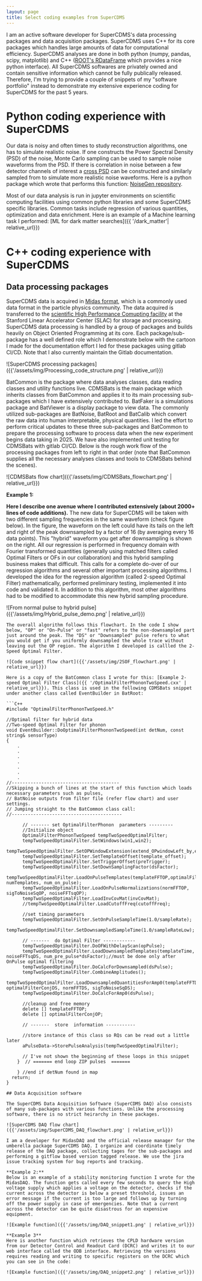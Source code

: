 ```yaml
---
layout: page
title: Select coding examples from SuperCDMS
---
```


I am an active software developer for SuperCDMS's data processing packages and data acquisition packages. SuperCDMS uses C++ for its core packages which handles large amounts of data for computational efficiency. SuperCDMS analyses are done in both python (numpy, pandas, scipy, matplotlib) and  C++ ([ROOT's RDataFrame](https://root.cern/doc/master/classROOT_1_1RDataFrame.html) which provides a nice python interface). All SuperCDMS softwares are privately owned and contain sensitive information which cannot be fully publically released. Therefore, I'm trying to provide a couple of snippets of my "software portfolio" instead to demonstrate my extensive experience coding for SuperCDMS for the past 5 years.

# Python coding experience with SuperCDMS

Our data is noisy and often times to study reconstruction algorithms, one has to simulate realistic noise. If one constructs the Power Spectral Density (PSD) of the noise, Monte Carlo sampling can be used to sample noise waveforms from the PSD. If there is correlation in noise between a few detector channels of interest a [cross PSD](https://en.wikipedia.org/wiki/Spectral_density#Cross_power_spectral_density) can be constructed and similarly sampled from to simulate more realistic noise waveforms. Here is a python package which wrote that performs this function: [NoiseGen repository](https://gitlab.com/AditiPradeep/noisegen).

Most of our data analysis is run in jupyter environments on scientific computing facilities using common python libraries and some SuperCDMS specific libraries. Common tasks include regression of various quantities, optimization and data enrichment. Here is an example of a Machine learning task I performed: [ML for dark matter searches]({{ '/dark_matter'| relative_url}})

# C++ coding experience with SuperCDMS

## Data processing packages

SuperCDMS data is acquired in [Midas format](https://daq00.triumf.ca/MidasWiki/index.php/Main_Page), which is a commonly used data format in the particle physics community. The data acquired is transferred to the [scientific High Performance Comupting facility](https://sdf.slac.stanford.edu/public/doc/#/) at the Stanford Linear Accelerator Center (SLAC) for storage and processing. SuperCDMS data processing is handled by a group of packages and builds heavily on Object Oriented Programming at its core. Each package/sub-package has a well defined role which I demonstrate below with the cartoon I made for the documentation effort I led for these packages using gitlab CI/CD. Note that I also currently maintain the Gitlab documentation.

![SuperCDMS processing packages]({{'/assets/img/Processing_code_structure.png' | relative_url}})

BatCommon is the package where data analyses classes, data reading classes and utility functions live. CDMSBats is the main package which inherits classes from BatCommon and applies it to its main processing sub-packages which I have extensively contributed to. BatFaker is a simulations package and BatViewer is a display package to view data. The commonly utilized sub-packages are BatNoise, BatRoot and BatCalib which convert the raw data into human interpretable, physical quantities. I led the effort to perform critical updates to these three sub-packages and BatCommon to prepare the processing software to process data when the new experiment begins data taking in 2025. We have also implemented unit testing for CDMSBats with gitlab CI/CD. Below is the rough work flow of the processing packages from left to right in that order (note that BatCommon supplies all the necessary analyses classes and tools to CDMSBats behind the scenes).

![CDMSBats flow chart]({{'/assets/img/CDMSBats_flowchart.png' | relative_url}})

**Example 1:**

**Here I describe one avenue where I contributed extensively (about 2000+ lines of code additions).** The new data for SuperCDMS will be taken with two different sampling frequencies in the same waveform (check figure below). In the figure, the waveform on the left could have its tails on the left and right of the peak downsampled by a factor of 16 (by averaging every 16 data points). This "hybrid" waveform you get after downsampling is shown on the right. All our regression is performed in frequency domain with Fourier transformed quantities (generally using matched filters called Optimal Filters or OFs in our collaboration) and this hybrid sampling business makes that difficult. This calls for a complete do-over of our regression algorithms and several other important processing algorithms. I developed the idea for the regression algorithm (called 2-speed Optimal Filter) mathematically, performed preliminary testing, implemented it into code and validated it. In addition to this algorithm, most other algorithms had to be modified to accommodate this new hybrid sampling procedure.

![From normal pulse to hybrid pulse]({{'/assets/img/Hybrid_pulse_demo.png' | relative_url}})

```
The overall algorithm follows this flowchart. In the code I show below, "OP" or "On-Pulse" or "fast" refers to the non-downsampled part just around the peak. The "DS" or "Downsampled" pulse refers to what you would get if you uniformly downsampled the whole trace without leaving out the OP region. The algorithm I developed is callled the 2-Speed Optimal Filter.

![Code snippet flow chart]({{'/assets/img/2SOF_flowchart.png' | relative_url}})

Here is a copy of the BatCommon class I wrote for this: [Example 2-speed Optimal Filter Class]({{ '/OptimalFilterPhononTwoSpeed.cxx' | relative_url}}). This class is used in the following CDMSBats snippet under another class called EventBuilder in BatRoot:

```C++
#include "OptimalFilterPhononTwoSpeed.h"

//Optimal filter for hybrid data
//Two-speed Optimal Filter for phonon
void EventBuilder::DoOptimalFilterPhononTwoSpeed(int detNum, const string& sensorType)
{
	.
	.
	.
	.
	.
	.
	.
//----------------------------------------
//Skipping a bunch of lines at the start of this function which loads necessary parameters such as pulses,
// BatNoise outputs from filter file (refer flow chart) and user settings.
// Jumping straight to the BatCommon class call:
//-----------------------------------------

	  // ------- set OptimalFilterPhonon  parameters ---------
	  //Initialize object
	  OptimalFilterPhononTwoSpeed tempTwoSpeedOptimalFilter; 
	  tempTwoSpeedOptimalFilter.SetWindows(win1,win2);
	  tempTwoSpeedOptimalFilter.SetOPWindowExtension(extend_OPwindowLeft_by,extend_OPwindowRight_by);
	  tempTwoSpeedOptimalFilter.SetTemplateOffset(template_offset);
	  tempTwoSpeedOptimalFilter.SetTriggerOffset(preTrigger);
	  tempTwoSpeedOptimalFilter.SetDownSamplingFactor(dsFactor);
	  tempTwoSpeedOptimalFilter.LoadOnPulseTemplates(templateFFTOP,optimalFilterConjOP, numTemplates, num_on_pulse);
	  tempTwoSpeedOptimalFilter.LoadOnPulseNormalizations(normFFTOP, sigToNoiseSqOP, noiseFFTsqOP);
	  tempTwoSpeedOptimalFilter.LoadInvCovMat(invCovMat);
	  //tempTwoSpeedOptimalFilter.LoadCutoffFreq(cutoffFreq);
	   
	  //set timing parameters
	  tempTwoSpeedOptimalFilter.SetOnPulseSampleTime(1.0/sampleRate);
	  tempTwoSpeedOptimalFilter.SetDownsampledSampleTime(1.0/sampleRateLow);

	  // -------  do Optimal Filter ------------ 
	  tempTwoSpeedOptimalFilter.DoOFWithDelayScan(opPulse);
	  tempTwoSpeedOptimalFilter.LoadDownsampledTemplates(templateTime, noiseFFTsqDS, num_pre_pulse*dsFactor);//must be done only after OnPulse optimal filtering
	  tempTwoSpeedOptimalFilter.DoCalcForDownsampled(dsPulse);
	  tempTwoSpeedOptimalFilter.CombineAmplitudes();
	  tempTwoSpeedOptimalFilter.LoadDownsampledQuantitiesForAmp0(templateFFTDS, optimalFilterConjDS, normFFTDS, sigToNoiseSqDS);
	  tempTwoSpeedOptimalFilter.DoCalcForAmp0(dsPulse);

	  //cleanup and free memory
	  delete [] templateFFTOP;
	  delete [] optimalFilterConjOP;
 
	  // -------  store  information -----------
      
	  //store instance of this class so RQs can be read out a little later
	  aPulseData->StorePulseAnalysis(tempTwoSpeedOptimalFilter);
      
      // I've not shown the beginning of these loops in this snippet
	}  // ======= end loop ZIP pulses  ======= 

    } //end if detNum found in map
  return; 
}

## Data Acquisition software

The SuperCDMS Data Acquisition Software (SuperCDMS DAQ) also consists of many sub-packages with various functions. Unlike the processing software, there is no strict heirarchy in these packages.

![SuperCDMS DAQ flow chart]({{'/assets/img/SuperCDMS_DAQ_flowchart.png' | relative_url}})

I am a developer for MidasDAQ and the official release manager for the umberella package SuperCDMS DAQ. I organize and coordinate timely release of the DAQ package, collecting tages for the sub-packages and performing a gitflow based version tagged release. We use the jira issue tracking system for bug reports and tracking. 

**Example 2:**
Below is an example of a stability monitoring function I wrote for the MidasDAQ. The function gets called every few seconds to query the High voltage supply which applies a voltage on the detector, checks if the current across the detector is below a preset threshold, issues an error message if the current is too large and follows up by turning off the power supply in case of emergencies. Note that a current across the detector can be quite disastrous for an expensive equipment.

![Example function]({{'/assets/img/DAQ_snippet1.png' | relative_url}})

**Example 3**
Here is another function which retrieves the CPLD hardware version from our Detector Control and Readout Card (DCRC) and writes it to our web interface called the ODB interface. Retrieving the versions requires reading and writing to specific registers on the DCRC which you can see in the code:

![Example function]({{'/assets/img/DAQ_snippet2.png' | relative_url}})